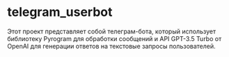 # telegram_userbot
Этот проект представляет собой телеграм-бота, который использует библиотеку Pyrogram для обработки сообщений и API GPT-3.5 Turbo от OpenAI для генерации ответов на текстовые запросы пользователей.
